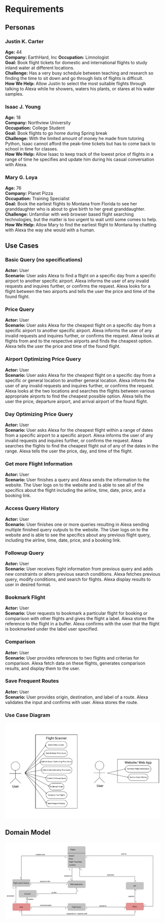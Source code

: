 # Requirements

## Personas

### Justin K. Carter

**Age:** 44  
**Company:** EarthHard, Inc 
**Occupation:** Limnologist  
**Goal:** Book flight tickets for domestic and international flights to study inland water at different locations.  
**Challenge:** Has a very busy schedule between teaching and research so finding the time to sit down and go through lists of flights is difficult.  
**How We Help:** Allow Justin to select the most suitable flights through talking to Alexa while he showers, waters his plants, or stares at his water samples. 

### Isaac J. Young

**Age:** 18  
**Company:** Northview University  
**Occupation:** College Student  
**Goal:** Book flights to go home during Spring break  
**Challenge:** With the limited amount of money he made from tutoring Python, Isaac cannot afford the peak-time tickets but has to come back to school in time for classes.   
**How We Help:** Allow Isaac to keep track of the lowest price of flights in a range of time he specifies and update him during his casual conversation with Alexa. 

### Mary G. Loya

**Age:** 76  
**Company:** Planet Pizza  
**Occupation:** Training Specialist  
**Goal:** Book the earliest flights to Montana from Florida to see her granddaughter who is about to give birth to her great granddaughter.   
**Challenge:** Unfamiliar with web browser based flight searching technologies, but the matter is too urgent to wait until some comes to help.   
**How We Help:** Allow Mary to find the earliest flight to Montana by chatting with Alexa the way she would with a human. 

## Use Cases

### Basic Query (no specifications)

**Actor:** User  
**Scenario:** User asks Alexa to find a flight on a specific day from a specific airport to another specific airport. Alexa informs the user of any invalid requests and inquires further, or confirms the request. Alexa looks for a flight between the two airports and tells the user the price and time of the found flight. 

### Price Query

**Actor:** User  
**Scenario:** User asks Alexa for the cheapest flight on a specific day from a specific airport to another specific airport. Alexa informs the user of any invalid requests and inquires further, or confirms the request. Alexa looks at flights from and to the respective airports and finds the cheapest option. Alexa tells the user the price and time of the found flight.

### Airport Optimizing Price Query

**Actor:** User  
**Scenario:** User asks Alexa for the cheapest flight on a specific day from a specific or general location to another general location. Alexa informs the user of any invalid requests and inquires further, or confirms the request. Alexa looks at the two locations and searches the flights between various appropriate airports to find the cheapest possible option. Alexa tells the user the price, departure airport, and arrival airport of the found flight.

### Day Optimizing Price Query 

**Actor:** User  
**Scenario:** User asks Alexa for the cheapest flight within a range of dates from a specific airport to a specific airport. Alexa informs the user of any invalid requests and inquires further, or confirms the request. Alexa searches the flights to find the cheapest flight out of any of the dates in the range. Alexa tells the user the price, day, and time of the flight. 

### Get more Flight Information

**Actor:** User  
**Scenario:** User finishes a query and Alexa sends the information to the website. The User logs on to the website and is able to see all of the specifics about the flight including the airline, time, date, price, and a booking link.

### Access Query History

**Actor:** User  
**Scenario:** User finishes one or more queries resulting in Alexa sending multiple finished query outputs to the website. The User logs on to the website and is able to see the specifics about any previous flight query, including the airline, time, date, price, and a booking link.

### Followup Query

**Actor:** User  
**Scenario:** User receives flight information from previous query and adds new constraints or alters previous search conditions. Alexa fetches previous query, modify conditions, and search for flights. Alexa display results to user in desired format. 

### Bookmark Flight

**Actor:** User  
**Scenario:** User requests to bookmark a particular flight for booking or comparison with other flights and gives the flight a label. Alexa stores the reference to the flight in a buffer. Alexa confirms with the user that the flight is bookmarked under the label user specified. 

### Comparison

**Actor:** User  
**Scenario:** User provides references to two flights and criterias for comparison. Alexa fetch data on these flights, generates comparison results, and display them to the user. 

### Save Frequent Routes

**Actor:** User  
**Scenario:** User provides origin, destination, and label of a route. Alexa validates the input and confirms with user. Alexa stores the route. 

### Use Case Diagram
![Use Case Diagrams in One](ASSETS/user_diagram.png)

## Domain Model

![Domain Model with Multiplicity](ASSETS/domainModel.png)



